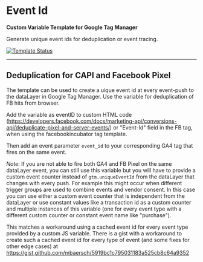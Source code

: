 # Event Id
**Custom Variable Template for Google Tag Manager**

Generate unique event ids for deduplication or event tracing.  

[![Template Status](https://img.shields.io/badge/Community%20Template%20Gallery%20Status-published-green)](https://tagmanager.google.com/gallery/#/owners/mbaersch/templates/event-id)

---

## Deduplication for CAPI and Facebook Pixel
The template can be used to create a uique event id at every event-push to the dataLayer in Google Tag Manager. Use the variable for deduplication of FB hits from browser. 

Add the variable as eventID to custom HTML code (https://developers.facebook.com/docs/marketing-api/conversions-api/deduplicate-pixel-and-server-events/) or "Event-Id" field in the FB tag, when using the facebookincubator tag template.

Then add an event parameter `event_id` to your corresponding GA4 tag that fires on the same event. 

*Note*: If you are not able to fire both GA4 and FB Pixel on the same dataLayer event, you can still use this variable but you will have to provide a custom event counter instead of `gtm.uniqueEventId` from the dataLayer that changes with every push. For example this might occur when different trigger groups are used to combine events and vendor consent. In this case you can use either a custom event counter that is independent from the dataLayer or use constant values like a transaction id as a custom counter and multiple instances of this variable (one for every event type with a different custom counter or constant event name like "purchase"). 

This matches a workaround using a cached event id for every event type provided by a custom JS variable. There is a gist with a workaround to create such a cached event id for every type of event (and some fixes for other edge cases) at https://gist.github.com/mbaersch/5919bc1c795031183a525cb8c64a9352  
